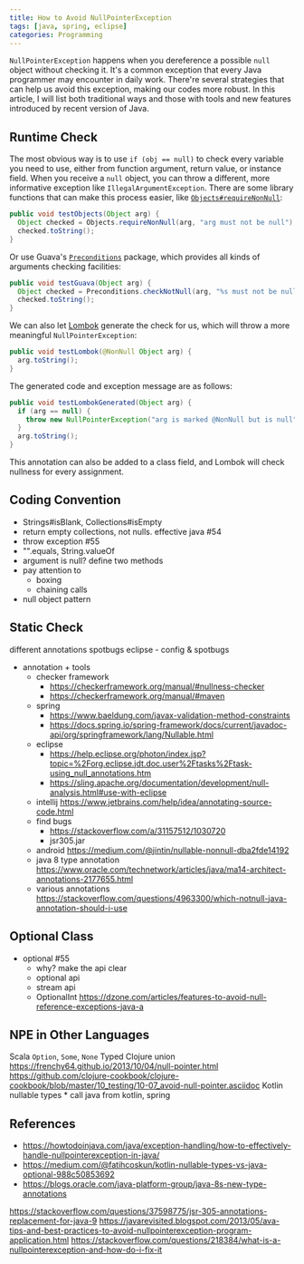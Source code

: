 ```yaml
---
title: How to Avoid NullPointerException
tags: [java, spring, eclipse]
categories: Programming
---
```


`NullPointerException` happens when you dereference a possible `null` object without checking it. It's a common exception that every Java programmer may encounter in daily work. There're several strategies that can help us avoid this exception, making our codes more robust. In this article, I will list both traditional ways and those with tools and new features introduced by recent version of Java.

## Runtime Check

The most obvious way is to use `if (obj == null)` to check every variable you need to use, either from function argument, return value, or instance field. When you receive a `null` object, you can throw a different, more informative exception like `IllegalArgumentException`. There are some library functions that can make this process easier, like [`Objects#requireNonNull`][1]:

```java
public void testObjects(Object arg) {
  Object checked = Objects.requireNonNull(arg, "arg must not be null");
  checked.toString();
}
```

Or use Guava's [`Preconditions`][2] package, which provides all kinds of arguments checking facilities:

```java
public void testGuava(Object arg) {
  Object checked = Preconditions.checkNotNull(arg, "%s must not be null", "arg");
  checked.toString();
}
```

We can also let [Lombok][3] generate the check for us, which will throw a more meaningful `NullPointerException`:

```java
public void testLombok(@NonNull Object arg) {
  arg.toString();
}
```

The generated code and exception message are as follows:

```java
public void testLombokGenerated(Object arg) {
  if (arg == null) {
    throw new NullPointerException("arg is marked @NonNull but is null");
  }
  arg.toString();
}
```

This annotation can also be added to a class field, and Lombok will check nullness for every assignment.

<!-- more -->

## Coding Convention

* Strings#isBlank, Collections#isEmpty
* return empty collections, not nulls. effective java #54
* throw exception #55
* "".equals, String.valueOf
* argument is null? define two methods
* pay attention to
    * boxing
    * chaining calls
* null object pattern

## Static Check

different annotations
spotbugs
eclipse - config & spotbugs

* annotation + tools
    * checker framework
        * https://checkerframework.org/manual/#nullness-checker
        * https://checkerframework.org/manual/#maven
    * spring
        * https://www.baeldung.com/javax-validation-method-constraints
        * https://docs.spring.io/spring-framework/docs/current/javadoc-api/org/springframework/lang/Nullable.html
    * eclipse
        * https://help.eclipse.org/photon/index.jsp?topic=%2Forg.eclipse.jdt.doc.user%2Ftasks%2Ftask-using_null_annotations.htm
        * https://sling.apache.org/documentation/development/null-analysis.html#use-with-eclipse
    * intellij https://www.jetbrains.com/help/idea/annotating-source-code.html
    * find bugs
        * https://stackoverflow.com/a/31157512/1030720
        * jsr305.jar
    * android https://medium.com/@jintin/nullable-nonnull-dba2fde14192
    * java 8 type annotation https://www.oracle.com/technetwork/articles/java/ma14-architect-annotations-2177655.html
    * various annotations https://stackoverflow.com/questions/4963300/which-notnull-java-annotation-should-i-use

## Optional Class

* optional #55
    * why? make the api clear
    * optional api
    * stream api
    * OptionalInt
https://dzone.com/articles/features-to-avoid-null-reference-exceptions-java-a

## NPE in Other Languages

Scala `Option`, `Some`, `None`
Typed Clojure union
    https://frenchy64.github.io/2013/10/04/null-pointer.html
    https://github.com/clojure-cookbook/clojure-cookbook/blob/master/10_testing/10-07_avoid-null-pointer.asciidoc
Kotlin nullable types
    * call java from kotlin, spring

## References

* https://howtodoinjava.com/java/exception-handling/how-to-effectively-handle-nullpointerexception-in-java/
* https://medium.com/@fatihcoskun/kotlin-nullable-types-vs-java-optional-988c50853692
* https://blogs.oracle.com/java-platform-group/java-8s-new-type-annotations


[1]: https://docs.oracle.com/javase/7/docs/api/java/util/Objects.html
[2]: https://github.com/google/guava/wiki/PreconditionsExplained
[3]: https://projectlombok.org/features/NonNull

https://stackoverflow.com/questions/37598775/jsr-305-annotations-replacement-for-java-9
https://javarevisited.blogspot.com/2013/05/ava-tips-and-best-practices-to-avoid-nullpointerexception-program-application.html
https://stackoverflow.com/questions/218384/what-is-a-nullpointerexception-and-how-do-i-fix-it


